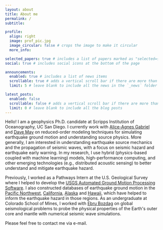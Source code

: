 ```yaml
---
layout: about
title: About me
permalink: /
subtitle:

profile:
  align: right
  image: prof_pic.jpg
  image_circular: false # crops the image to make it circular
  more_info:

selected_papers: true # includes a list of papers marked as "selected={true}"
social: true # includes social icons at the bottom of the page

announcements:
  enabled: true # includes a list of news items
  scrollable: true # adds a vertical scroll bar if there are more than 3 news items
  limit: 5 # leave blank to include all the news in the `_news` folder

latest_posts:
  enabled: false
  scrollable: false # adds a vertical scroll bar if there are more than 3 new posts items
  limit: 0 # leave blank to include all the blog posts
---
```

Hello! I am a geophysics Ph.D. candidate at Scripps Institution of Oceanography, UC San Diego. I currently work with [Alice-Agnes Gabriel](https://algabriel.scrippsprofiles.ucsd.edu/) and [Dave May](https://dmay.scrippsprofiles.ucsd.edu/) on reduced-order modeling techniques for simulating earthquake ground motion and understanding source physics. More generally, I am interested in understanding earthquake source mechanics and the propagation of seismic waves, with a focus on seismic hazard and earthquake early warning. In my research, I use hybrid (physics-based coupled with machine learning) models, high-performance computing, and other emerging technologies (e.g., distributed acoustic sensing) to better understand and mitigate earthquake hazard.

Previously, I worked as a Pathways Intern at the U.S. Geological Survey where I helped to develop the [USGS Automated Ground Motion Processing Software](https://ghsc.code-pages.usgs.gov/esi/groundmotion-processing/). I also constructed databases of earthquake ground motion in the [Pacific Northwest](https://doi.org/10.5066/P9BUCRF7), [California](https://doi.org/10.5066/P9REBW60), [Alaska](https://doi.org/10.5066/P9Y491AY) and [Hawaii](https://doi.org/10.5066/P9VXB1U6), which have helped to inform the earthquake hazard in those regions. As an undergraduate at Colorado School of Mines, I worked with [Ebru Bozdag](https://ebrucsm.wordpress.com) on global seismological problems to probe the physical properties of the Earth's outer core and mantle with numerical seismic wave simulations.

Please feel free to contact me via e-mail.
